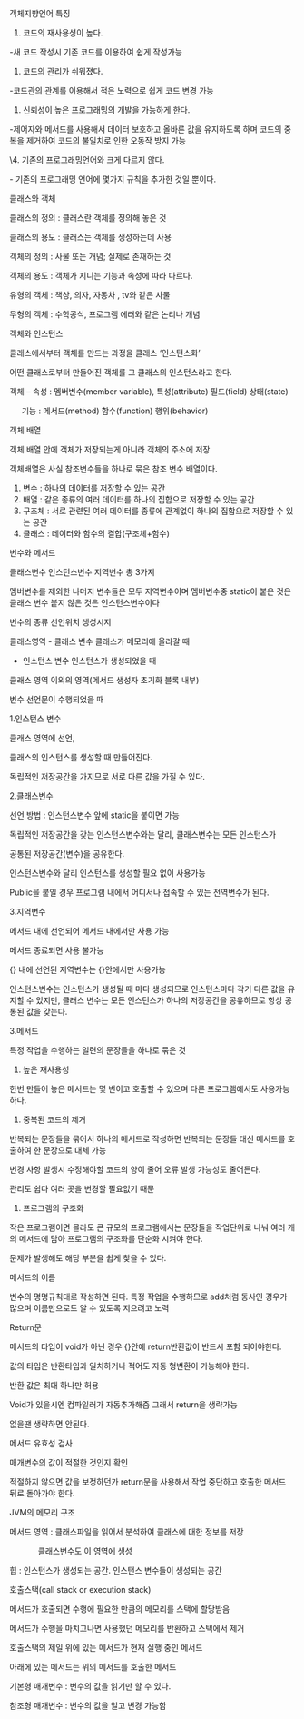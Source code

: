 ﻿객체지향언어 특징

1. 코드의 재사용성이 높다. 

-새 코드 작성시 기존 코드를 이용하여 쉽게 작성가능

1. 코드의 관리가 쉬워졌다.

-코드관의 관계를 이용해서 적은 노력으로 쉽게 코드 변경 가능

1. 신뢰성이 높은 프로그래밍의 개발을 가능하게 한다.

-제어자와 메서드를 사용해서 데이터 보호하고 올바른 값을 유지하도록 하며 코드의 중복을 제거하여 코드의 불일치로 인한 오동작 방지 가능

\4. 기존의 프로그래밍언어와 크게 다르지 않다.

\- 기존의 프로그래밍 언어에 몇가지 규칙을 추가한 것일 뿐이다.

클래스와 객체

클래스의 정의 : 클래스란 객체를 정의해 놓은 것

클래스의 용도 : 클래스는 객체를 생성하는데 사용

객체의 정의 : 사물 또는 개념; 실제로 존재하는 것

객체의 용도 : 객체가 지니는 기능과 속성에 따라 다르다.

유형의 객체 : 책상, 의자, 자동차 , tv와 같은 사물

무형의 객체 : 수학공식, 프로그램 에러와 같은 논리나 개념

객체와 인스턴스

클래스에서부터 객체를 만드는 과정을 클래스 ‘인스턴스화’

어떤 클래스로부터 만들어진 객체를 그 클래스의 인스턴스라고 한다.

객체 – 속성 : 멤버변수(member variable), 특성(attribute) 필드(field) 상태(state)

`	`기능 : 메서드(method) 함수(function) 행위(behavior)

객체 배열

객체 배열 안에 객체가 저장되는게 아니라 객체의 주소에 저장

객체배열은 사실 참조변수들을 하나로 묶은 참조 변수 배열이다.

1. 변수    : 하나의 데이터를 저장할 수 있는 공간
1. 배열    : 같은 종류의 여러 데이터를 하나의 집합으로 저장할 수 있는 공간
1. 구조체 : 서로 관련된 여러 데이터를 종류에 관계없이 하나의 집합으로 저장할 수 있는 공간
1. 클래스 : 데이터와 함수의 결합(구조체+함수)

변수와 메서드

클래스변수 인스턴스변수 지역변수 총 3가지

멤버변수를 제외한 나머지 변수들은 모두 지역변수이며 멤버변수중 static이 붙은 것은 클래스 변수 붙지 않은 것은 인스턴스변수이다

변수의 종류	   선언위치		생성시지

클래스영역 -   클래스 변수	 클래스가 메모리에 올라갈 때

- 인스턴스 변수  인스턴스가 생성되었을 때

클래스 영역 이외의 영역(메서드 생성자 초기화 블록 내부)

변수 선언문이 수행되었을 때

1.인스턴스 변수

클래스 영역에 선언,

클래스의 인스턴스를 생성할 때 만들어진다.

독립적인 저장공간을 가지므로 서로 다른 값을 가질 수 있다.

2.클래스변수

선언 방법 : 인스턴스변수 앞에 static을 붙이면 가능

독립적인 저장공간을 갖는 인스턴스변수와는 달리, 클래스변수는 모든 인스턴스가

공통된 저장공간(변수)을 공유한다.

인스턴스변수와 달리 인스턴스를 생성할 필요 없이 사용가능

Public을 붙일 경우 프로그램 내에서 어디서나 접속할 수 있는 전역변수가 된다.

3.지역변수

메서드 내에 선언되어 메서드 내에서만 사용 가능

메서드 종료되면 사용 불가능

{} 내에 선언된 지역변수는 {}안에서만  사용가능

인스턴스변수는 인스턴스가 생성될 때 마다 생성되므로 인스턴스마다 각기 다른 값을 유지할 수 있지만, 클래스 변수는 모든 인스턴스가 하나의 저장공간을 공유하므로 항상 공통된 값을 갖는다.



3.메서드

특정 작업을 수행하는 일련의 문장들을 하나로 묶은 것

1. 높은 재사용성

한번 만들어 놓은 메서드는 몇 번이고 호출할 수 있으며 다른 프로그램에서도 사용가능 하다.

1. 중복된 코드의 제거

반복되는 문장들을 묶어서 하나의 메서드로 작성하면  반복되는 문장들 대신 메서드를 호출하여 한 문장으로 대체 가능

변경 사항 발생시 수정해야할 코드의 양이 줄어 오류 발생 가능성도 줄어든다.

관리도 쉽다 여러 곳을 변경할 필요없기 때문

1. 프로그램의 구조화

작은 프로그램이면 몰라도 큰 규모의 프로그램에서는 문장들을 작업단위로 나눠 여러 개의 메서드에 담아 프로그램의 구조화를 단순화 시켜야 한다.

문제가 발생해도 해당 부분을 쉽게 찾을 수 있다.

메서드의 이름

변수의 명명규칙대로 작성하면 된다. 특정 작업을 수행하므로 add처럼 동사인 경우가 많으며 이름만으로도 알 수 있도록 지으려고 노력

Return문

메서드의 타입이 void가 아닌 경우 {}안에 return반환값이 반드시 포함 되어야한다.

값의 타입은 반환타입과 일치하거나 적어도 자동 형변환이 가능해야 한다.

반환 값은 최대 하나만 허용

Void가 있을시엔 컴파일러가 자동추가해줌 그래서 return을 생략가능

없을땐 생략하면 안된다.

메서드 유효성 검사

매개변수의 값이 적절한 것인지 확인

적절하지 않으면 값을 보정하던가 return문을 사용해서 작업 중단하고 호출한 메서드 뒤로 돌아가야 한다.

JVM의 메모리 구조

메서드 영역 : 클래스파일을 읽어서 분석하여 클래스에 대한 정보를 저장

`		`클래스변수도 이 영역에 생성

힙 : 인스턴스가 생성되는 공간. 인스턴스 변수들이 생성되는 공간

호출스택(call stack or execution stack)

메서드가 호출되면 수행에 필요한 만큼의 메모리를 스택에 할당받음

메서드가 수행을 마치고나면 사용했던 메모리를 반환하고 스택에서 제거

호출스택의 제일 위에 있는 메서드가 현재 실행 중인 메서드

아래에 있는 메서드는 위의 메서드를 호출한 메서드 

기본형 매개변수 : 변수의 값을 읽기만 할 수 있다.

참조형 매개변수 : 변수의 값을 일고 변경 가능함
